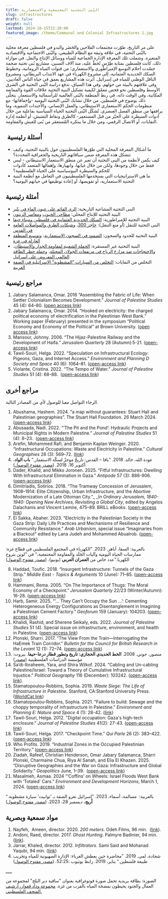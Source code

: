 ```yaml
---
title: البُنى التحتية المجتمعية والاستعمارية
slug: infrastructures
draft: false
weight: null
lastmod: 2024-10-15T22:20:00
featured_image: /theme/Communal and Colonial Infrastructures 1.jpg
---
```

على مر التاريخ، طوّرت مجتمعات الفلاحين والحَضَر والبدو في فلسطين معرفة محلية بالبُنى التحتية، في علاقة وثيقة مع النظام الطبيعي، والبُنى الاجتماعية والاقتصادية المتغيرة. وشملت تلك المعرفة الإدارة الجماعية للمياه ووسائل الإنتاج والنقل. في موازاة ذلك، كانت فلسطين بمثابة طِرْسٍ تُخطّ عليه، منذ آلاف السنين، مشاريع بُنى تحتية ضخمة جسّدت أحلام التوسع الإمبراطوري والاستعماري؛ من قنوات المياه الرومانية، وخطوط السكك الحديدية العثمانية، إلى مشروع الكهرباء في عهد الانتداب البريطاني، ومشروع الناقل الوطني للمياه في إسرائيل. أثرت هذه المشاريع بعمق في حياة الناس العاديين، وفي علاقتهم بالبيئة من حولهم. وفي هذا السياق، تدفع دراسة البُنى التحتية في الشرق الأوسط وفلسطين نحو فحص معمّق لكيفية تشكيل البنية التحتية علاقات القوة والممانعة المكانية، وفي الوقت ذاته، في ربط المنطقة بالبُنى العالمية للرأسمالية والاستعمار. يتجلّى ذلك بوضوح في فلسطين، من خلال تشابك البُنى التحتية اليومية -وإخفاقاتها- مع منظومات الحكم الاستعماري الاستيطاني، والعمل الإنساني، والأجندات التنموية، وما يرافقها من منطق الفصل العنصري. تُشكّل البُنى التحتية الحياة السياسية بفاعلية من خلال أدوات السيطرة على الحيّز من قبل المستعمِر- كالطرق ونقاط التفتيش، أو أنظمة إدارة النفايات، أو الاتصال الرقمي، ومن خلال ما يبتكره المُستعمَر من بُنى للعيش والمقاومة.

##  **أسئلة رئيسية**

- ما أشكال المعرفة المحلية التي طوّرها الفلسطينيون حول بالبنية التحتية، وكيف تتشكل هذه المعرفة ضمن سياقاتهم التاريخية والجغرافية المحددة؟
- كيف يكمن لأنظمة من البنى التحتية أن تعبر عن منطق الاستعمار الاستيطاني - ليس فقط من خلال وجودها، ولكن من خلال غيابها، وانهيارها، وإهمالها المتعمد كأدوات للحكم والسيطرة البيوسياسية على الحياة الفلسطينية؟
- ما هي الاستراتيجيات التي يستخدمها الفلسطينيون في التعامل مع أنظمة البنية التحتية الاستعمارية، أو تقويضها، أو إعادة توظيفها في حياتهم اليومية؟

## **أمثلة رئيسية**

- البنى التحتية المشاعية التاريخية: [الري القائم على عيون الماء في بتّير](https://www.water-alternatives.org/index.php/alldoc/articles/vol17/v17issue1/735-a17-1-2/file)
- البنية التحتية للإنتاج المحلي: [مطاحن الحبوب](https://www.riwaq.org/book/23492) و[معاصر الزيتون](https://www.palquest.org/ar/highlight/36859/%D8%A5%D9%86%D8%AA%D8%A7%D8%AC-%D8%B2%D9%8A%D8%AA-%D8%A7%D9%84%D8%B2%D9%8A%D8%AA%D9%88%D9%86-%D9%81%D9%8A-%D8%A3%D9%88%D8%A7%D8%AE%D8%B1-%D8%A7%D9%84%D8%AD%D9%83%D9%85-%D8%A7%D9%84%D8%B9%D8%AB%D9%85%D8%A7%D9%86%D9%8A)
- البنية التحتية للإمبراطورية: [السكك الحديدية العثمانية في فلسطين وميناء حيفا](https://www.palestine-studies.org/en/node/77910)
- البنى التحتية للتنقل (أو منع التنقل): [حاجز 300](https://www.sciencedirect.com/science/article/abs/pii/S0962629817304213)، و[شبكات الطرق والمواصلات العامة في القدس](https://www.araburbanism.com/magazine/the-landscape-beyond-the-highway)
- البنية التحتية للحدود والسجون: [الصمود في السجون الاستعمارية](https://www.researchgate.net/publication/268443353_Sumud_A_Palestinian_Philosophy_of_Confrontation_in_Colonial_Prisons)، و[توسيع المنطقة العازلة في غزة](https://forensic-architecture.org/investigation/ecocide-in-gaza)
- البنية التحتية غير المستقرة: [الحملة الشعبية لمقاومة الجدار والاستيطان](https://stopthewall.org/about-us-3/?lang=ar)، و[الاحتجاجات ضد مزارع الرياح في مرتفعات الجولان المحتلة](https://www.escr-net.org/ar/news/2023/%d8%a7%d9%88%d9%82%d9%81%d9%88%d8%a7-%d9%82%d9%85%d8%b9-%d8%a7%d9%84%d8%af%d9%88%d9%84%d8%a9-%d9%84%d9%84%d9%85%d8%ac%d8%aa%d9%85%d8%b9%d8%a7%d8%aa-%d8%a7%d9%84%d8%aa%d9%8a-%d8%aa%d9%82%d8%a7%d9%88/)، و[حملة حظر الطاقة العالمي المفروض على إسرائيل](https://bdsmovement.net/news/energy-embargo-now-end-genocide)
- التخلص من النفايات: [التخلص من السيارات ”المشطوبة“ الإسرائيلية في الضفة الغربية](https://arij.net/investigations/cars-palestine/)

## **مراجع رئيسية**

1. Jabary Salamanca, Omar. 2016 “Assembling the Fabric of Life: When Settler Colonialism Becomes Development.” _Journal of Palestine Studies_ 45 (4): 64–80. ([open access link](https://www.academia.edu/28647094/Assembling_the_Fabric_of_Life_When_Settler_Colonialism_Becomes_Development))
2. Jabary Salamanca, Omar. 2014. “Hooked on electricity: the charged political economy of electrification in the Palestinian West Bank.” Working paper (February) presented in the symposium “Political Economy and Economy of the Political” at Brown University. ([open access link](https://www.academia.edu/11241217/Hooked_on_electricity_the_charged_political_economy_of_electrification_in_Palestine))
3. Mansour, Johnny. 2006. “The Hijaz-Palestine Railway and the Development of Haifa.” _Jerusalem Quarterly_ 28 (Autumn):5-21. ([open-access link](https://www.palestine-studies.org/en/node/77910))
4. Tawil-Souri, Helga. 2022. “Speculation on Infrastructural Ecology: Pigeons, Gaza, and Internet Access.” _Environment and Planning D Society and Space_ 40 (6): 1064–81. ([open-access link](https://www.academia.edu/92192832/Speculation_on_infrastructural_ecology_Pigeons_Gaza_and_internet_access))
5. Violante, Cristina. 2022. “The Tempo of Water.” _Journal of Palestine Studies_ 51 (4): 68–88.  ([open-access link](https://www.palestine-studies.org/sites/default/files/attachments/jps-articles/RPAL_A_2131459_P.pdf))

## **مراجع أخرى**

الرجاء التواصل معنا للوصول لأي من المصادر التالية.

1. Abushama, Hashem. 2024. “a map without guarantees: Stuart Hall and Palestinian geographies”. The Stuart Hall Foundation. 26 March 2024. ([open-access link](https://www.stuarthallfoundation.org/resource/a-map-without-guarantees-stuart-hall-and-palestinian-geographies/))
2. Abusaada, Nadi. 2022. “‘The Pit and the Pond’: Hydraulic Projects and Municipal Rights in Modern Palestine.” _Journal of Palestine Studies_ 51 (4): 8–23.  ([open-access link](https://www.palestine-studies.org/sites/default/files/attachments/jps-articles/RPAL_A_2135383_P.pdf))
3. Arefin, Mohammed Rafi, and Benjamin Kaplan Weinger. 2020. “Infrastructural Occupations: Waste and Electricity in Palestine.” _Cultural Geographies_ 28 (3): 569–72. ([link](https://www.researchgate.net/publication/347275016_Infrastructural_occupations_waste_and_electricity_in_Palestine))
4. عودة الله، خالد. 2018. ”يافا – القدس: تاريخٌ موجزٌ لسكّة الاستعمار.“ **باب الواد**، أكتوبر 16، 2018. ([مصدر مفتوح الوصول](https://babelwad.com/ar/%d9%81%d9%84%d8%b3%d8%b7%d9%8a%d9%86/%d9%8a%d8%a7%d9%81%d8%a7-%d8%a7%d9%84%d9%82%d8%af%d8%b3-%d8%aa%d8%a7%d8%b1%d9%8a%d8%ae%d9%8c-%d9%85%d9%88%d8%ac%d8%b2%d9%8c-%d9%84%d8%b3%d9%83%d9%91%d8%a9-%d8%a7%d9%84%d8%a7%d8%b3%d8%aa%d8%b9%d9%85/)) 
5. Dader, Khalid, and Mikko Joronen. 2025. “Fitful Infrastructures: Dwelling With Infrastructural Elimination in Gaza.” _Antipode_ 57 (3): 886-906. ([open-access link](https://www.researchgate.net/publication/390119731_Fitful_Infrastructures_Dwelling_with_Infrastructural_Elimination_in_Gaza))
6. Dimitriadis, Sotirios. 2018. “The Tramway Concession of Jerusalem, 1908–1914: Elite Citizenship, Urban Infrastructure, and the Abortive Modernization of a Late Ottoman City.”_ _In _Ordinary Jerusalem, 1840-1940: Opening New Archives, Revisiting a Global City_, edited by Angelos Dalachanis and Vincent Lemire, 475–89. BRILL eBooks. ([open-access link](https://brill.com/display/book/edcoll/9789004375741/BP000042.xml?language=en&srsltid=AfmBOoo2yKEZbOpc0qbfpFM7a3bECyJKMUyyqxxt6HNqjs5_K8IEJ2za))
7. El Sakka, Abaher. 2023. “Electricity in the Palestinian Society in the Gaza Strip: Daily Life Practices and Mechanisms of Resilience and Community Resistance.” _Arab Urbanism_, special issue “Imaginaries from a Blackout” edited by Lana Judeh and Mohammed Abualrob. ([open-access link](https://drive.google.com/file/d/1aUUyV7JH7_93Hlck16yDcngVMejfsH-R/view))

بالعربية: السقا، أباهر. 2023. ”الكهرباء في المجتمع الفلسطيني في قطاع غزة: ممارسات الحياة اليومية وآليات الجَلَد والمقاومة المجتمعية،“ في ”لوين بتروح الكهربا.“عدد خاص من **العمران العربي** (يونيو). ([مصدر مفتوح الوصول](https://www.araburbanism.com/magazine/electricity-gaza))

8. Haddad, Toufic. 2018. “Insurgent Infrastructure: Tunnels of the Gaza Strip.” _Middle East - Topics & Arguments_ 10 (June): 71–85. ([open-access link](https://archiv.ub.uni-marburg.de/ep/0003/2018/192/7594/7634.pdf))
9. Hammami, Rema. 2005. “On The Importance of Thugs: The Moral Economy of a Checkpoint.” _Jerusalem Quarterly_ 22/23 (Winter/Autumn): 16-28. ([open-access link](https://www.palestine-studies.org/sites/default/files/jq-articles/22_23_thugs_1_0.pdf))
10. Harb, Samir. 2025. “‘… They Can’t Occupy the Sun …’: Cementing Heterogeneous Energy Configurations as Disentanglement in Imagining a Palestinian Cement Factory.” _Geoforum_ 159 (January): 104203. ([open-access link](https://www.researchgate.net/publication/388222062_they_can't_occupy_the_sun_Cementing_heterogeneous_energy_configurations_as_disentanglement_in_imagining_a_Palestinian_cement_factory))
11. Khalidi, Rashid, and Sherene Seikaly, eds. 2022. _Journal of Palestine Studies_ 51 (4). Special issue on infrastructure, environment, and health in Palestine. ([open-access link](https://www.palestine-studies.org/en/node/1653554))
12. Plonski, Sharri. 2017. “The View From the Train—Interrogating the HaEmek Train Corridor.” _Bulletin for the Council for British Research in the Levant_ 12 (1): 72–74. ([open-access link](https://www.tandfonline.com/doi/full/10.1080/17527260.2017.1556935#d1e85))
13. منصور، جوني. 2008. **الخط الحديدي الحجازي: تاريخ وتطور قطار درعا-حيفا**. بيروت: مؤسسة الدراسات الفلسطينية ([مصدر](https://www.palestine-studies.org/ar/node/1647978))
14. Sa’di-Ibraheem, Yara, and Shira Wilkof. 2024. “Cabling and Un-cabling Palestine/Israel: Toward a Theory of Cumulative Infrastructural Injustice.” _Political Geography_ 116 (December): 103242. ([open-access link](https://www.sciencedirect.com/science/article/pii/S0962629824001914)).
15. Stamatopoulou-Robbins, Sophia. 2019. _Waste Siege: The Life of Infrastructure in Palestine_. Stanford, CA:Stanford University Press. ([WorldCat link](https://search.worldcat.org/title/1110122291))
16. Stamatopoulou-Robbins, Sophia. 2021. “Failure to build: Sewage and the choppy temporality of infrastructure in Palestine.” _Environment and Planning E: Nature and Space_ 4 (1): 28-42. ([link](https://journals.sagepub.com/doi/abs/10.1177/2514848620908193))
17. Tawil-Souri, Helga. 2012. "Digital occupation: Gaza's high-tech enclosure.” _Journal of Palestine Studies_ 41(2): 27-43. ([open-access link](https://www.academia.edu/1488428/Digital_Occupation_Gaza_s_High_Tech_Enclosure))
18. Tawil-Souri, Helga. 2017. “Checkpoint Time.” _Qui Parle_ 26 (2): 383–422. ([open-access link](https://www.academia.edu/36271856/Checkpoint_Time))
19. Who Profits. 2019. “Industrial Zones in the Occupied Palestinian Territory.” ([open-access link](https://www.whoprofits.org/publications/report/15?industrial-zones-in-the-occupied-palestinian-territory)) 
20. Ziadah, Rafeef, Christian Henderson, Omar Jabary Salamanca, Sharri Plonski, Charmaine Chua, Riya Al Sanah, and Elia El Khazen. 2025. “Disruptive Geographies and the War on Gaza: Infrastructure and Global Solidarity.” _Geopolitics_ June, 1–39.  ([open-access link](https://www.tandfonline.com/doi/full/10.1080/14650045.2025.2510319#abstract))
21. Masalmeh, Asmaa. 2024 “‘Coffins’ on Wheels: Israel Floods West Bank with ‘Totaled’ Cars.” _Environment and Development Horizons_, March 1, 2024. ([open-access link](https://www.maan-ctr.org/magazine/article/4156/))

بالعربية:  مسالمة، أسماء. 2023. ”إسرائيل تغزو الضفة بـ ’توابيت‘ سيارة مشطوبة.“ **أريج**، ديسمبر 28، 2023. ([مصدر مفتوح الوصول](https://arij.net/investigations/cars-palestine/))

## **مواد سمعية وبصرية**

1. Nayfeh,  Ameen, director. 2020. _200 meters_. Odeh Films, 96 min.  ([link](https://www.youtube.com/watch?v=LhhF3Hr9bEw)).
2. Andoni, Raed, director. 2017. _Ghost Hunting_. Palmyre Badinier, 94 min. ([link](https://www.google.com/search?q=2017.+Ghost+Hunting.+&sca_esv=ab25832c05e403ac&udm=7&biw=1360&bih=786&ei=NGZcaMWILYGCxc8P87qM0AE&ved=0ahUKEwjF8qi0vo2OAxUBQfEDHXMdAxoQ4dUDCBA&uact=5&oq=2017.+Ghost+Hunting.+&gs_lp=EhZnd3Mtd2l6LW1vZGVsZXNzLXZpZGVvIhUyMDE3LiBHaG9zdCBIdW50aW5nLiAyBhAAGBYYHjIFEAAY7wUyBRAAGO8FSKQrUJcOWNkocAF4AJABAJgBxAGgAfMEqgEDMC40uAEDyAEA-AEBmAIBoAKHAZgDAIgGAZIHAzAuMaAHywOyBwMwLjG4B4cBwgcDMy0xyAcI&sclient=gws-wiz-modeless-video#fpstate=ive&vld=cid:0cfd5085,vid:G1ISOJKX3uw,st:0)).
3. Jarrar, Khaled, director. 2012._&#32;Infiltrators_. Sami Said and Mohanad Yaqubi, 94 min. ([link](https://www.youtube.com/watch?v=iEIjDfY5KyU))
4. شحادة، لمى. 2019. ”محاضرة حين يعطش الغرباء: الإدارة الصهيونية للمياه وتخريب طبيعة فلسطين.“ يناير، 2019. رابط يوتيوب :52:25. ([مصدر مفتوح الوصول](https://www.youtube.com/watch?v=ksIaDtyFt2w))

**___**

الصورة: بطاقة بريدية تحمل صورة فوتوغرافية بعنوان "ساقية دير البلح" لمجموعة من العمال والجنود يحيطون بمضخة المياه بالقرب من غزة. [مجموعة وداد قعوار، أرشيف المتحف الفلسطيني. ](https://palarchive.org/index.php/Detail/objects/299772/lang/ar_PS)
